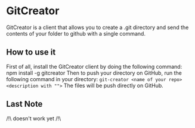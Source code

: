# GitCreator
GitCreator is a client that allows you to create a .git directory and send the contents of your folder to github with a single command.

## How to use it
First of all, install the GitCreator client by doing the following command: npm install -g gitcreator
Then to push your directory on GitHub, run the following command in your directory: ```git-creator <name of your repo> <description with "">```
The files will be push directly on GitHub.

## Last Note
/!\ doesn't work yet /!\


